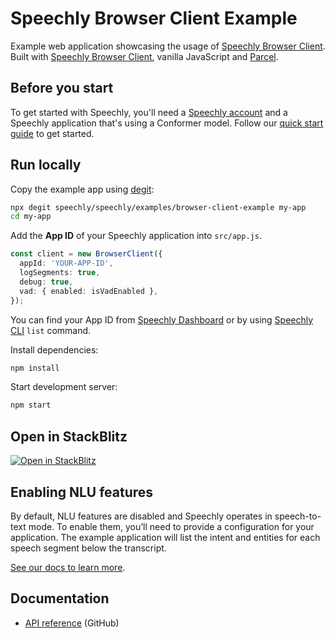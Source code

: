 # Speechly Browser Client Example

Example web application showcasing the usage of [Speechly Browser Client](https://github.com/speechly/speechly/tree/main/libraries/browser-client). Built with [Speechly Browser Client](https://github.com/speechly/speechly/tree/main/libraries/browser-client), vanilla JavaScript and [Parcel](https://parceljs.org/).

## Before you start

To get started with Speechly, you'll need a [Speechly account](https://api.speechly.com/dashboard/) and a Speechly application that's using a Conformer model. Follow our [quick start guide](https://docs.speechly.com/basics/getting-started) to get started.

## Run locally

Copy the example app using [degit](https://github.com/Rich-Harris/degit):

```bash
npx degit speechly/speechly/examples/browser-client-example my-app
cd my-app
```

Add the **App ID** of your Speechly application into `src/app.js`.

```ts
const client = new BrowserClient({
  appId: 'YOUR-APP-ID',
  logSegments: true,
  debug: true,
  vad: { enabled: isVadEnabled },
});
```

You can find your App ID from [Speechly Dashboard](https://api.speechly.com/dashboard/) or by using [Speechly CLI](https://docs.speechly.com/features/cli) `list` command.

Install dependencies: 

```bash
npm install
```

Start development server:

```bash
npm start
```

## Open in StackBlitz

[![Open in StackBlitz](https://developer.stackblitz.com/img/open_in_stackblitz.svg)](https://stackblitz.com/github/speechly/speechly/tree/main/examples/browser-client-example)

## Enabling NLU features

By default, NLU features are disabled and Speechly operates in speech-to-text mode. To enable them, you’ll need to provide a configuration for your application. The example application will list the intent and entities for each speech segment below the transcript.

[See our docs to learn more](https://docs.speechly.com/features/intents-entities).

## Documentation

- [API reference](https://github.com/speechly/speechly/blob/main/libraries/browser-client/docs/classes/client.BrowserClient.md) (GitHub)
